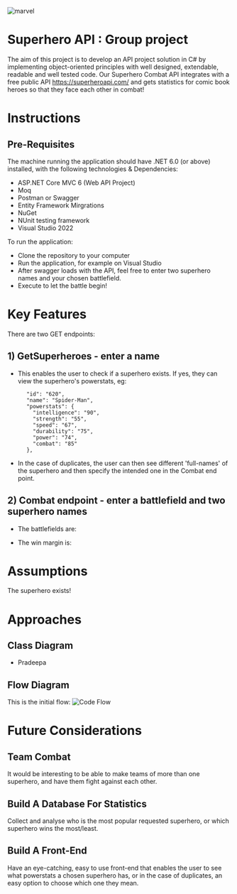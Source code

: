 ![marvel](https://user-images.githubusercontent.com/111800846/196658259-7181313e-821f-440e-8726-91ed776492e7.jpg)



# Superhero API : Group project
The aim of this project is to develop an API project solution in C# by implementing object-oriented principles with well designed, extendable, readable and well tested code. Our Superhero Combat API integrates with a free public API https://superheroapi.com/ and gets statistics for comic book heroes so that they face each other in combat!

# Instructions
## Pre-Requisites
The machine running the application should have .NET 6.0 (or above) installed, with the following technologies & Dependencies:
- ASP.NET Core MVC 6 (Web API Project)
- Moq
- Postman or Swagger
- Entity Framework Mirgrations
- NuGet
- NUnit testing framework
- Visual Studio 2022

To run the application:

- Clone the repository to your computer
- Run the application, for example on Visual Studio
- After swagger loads with the API, feel free to enter two superhero names and your chosen battlefield. 
- Execute to let the battle begin!

# Key Features
There are two GET endpoints:
## 1) GetSuperheroes - enter a name
- This enables the user to check if a superhero exists. If yes, they can view the superhero's powerstats, eg:

```{
      "id": "620",
      "name": "Spider-Man",
      "powerstats": {
        "intelligence": "90",
        "strength": "55",
        "speed": "67",
        "durability": "75",
        "power": "74",
        "combat": "85"
      },
 ```
- In the case of duplicates, the user can then see different 'full-names' of the superhero and then specify the intended one in the Combat end point.

## 2) Combat endpoint - enter a battlefield and two superhero names
- The battlefields are:

- The win margin is:

# Assumptions
The superhero exists!
# Approaches
## Class Diagram
- Pradeepa
## Flow Diagram
This is the initial flow:
![Code Flow](https://user-images.githubusercontent.com/111430146/196816535-ffc2abeb-2b5f-4d80-9b08-034d03b572c9.jpg)

# Future Considerations
## Team Combat
It would be interesting to be able to make teams of more than one superhero, and have them fight against each other.
## Build A Database For Statistics
Collect and analyse who is the most popular requested superhero, or which superhero wins the most/least.
## Build A Front-End
Have an eye-catching, easy to use front-end that enables the user to see what powerstats a chosen superhero has, or in the case of duplicates, an easy option to choose which one they mean.

